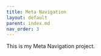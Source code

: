 ```yaml
---
title: Meta Navigation
layout: default
parent: index.md
nav_order: 3
---
```


This is my Meta Navigation project.